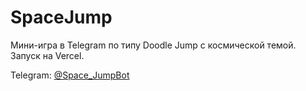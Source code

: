 # SpaceJump

Мини-игра в Telegram по типу Doodle Jump с космической темой. Запуск на Vercel.

Telegram: [@Space_JumpBot](https://t.me/Space_JumpBot)
